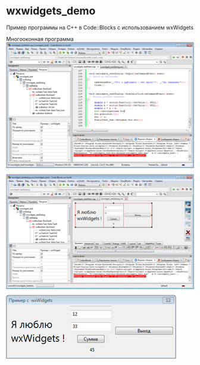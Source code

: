 # wxwidgets_demo
Пример программы на С++ в Code::Blocks с использованием wxWidgets

Многооконная программа
![Screenshot](screenshot1.png)

![Screenshot](screenshot2.png)

![Screenshot](screenshot3.png)

